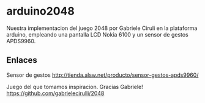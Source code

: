 # arduino2048
Nuestra implementacion del juego 2048 por Gabriele Ciruli en la plataforma arduino, empleando una pantalla LCD Nokia 6100 y un sensor de gestos APDS9960.

Enlaces
-------

Sensor de gestos
http://tienda.alsw.net/producto/sensor-gestos-apds9960/

Juego del que tomamos inspiracion. Gracias Gabriele!
https://github.com/gabrielecirulli/2048
